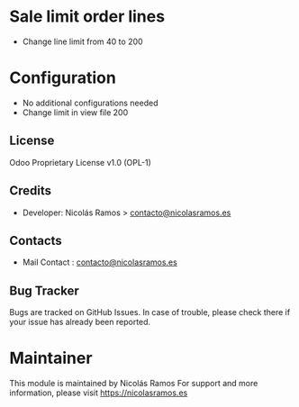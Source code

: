 # Sale limit order lines
* Change line limit from 40 to 200

Configuration
=============
* No additional configurations needed
* Change limit in view file <attribute name="limit">200</attribute>

License
-------
Odoo Proprietary License v1.0 (OPL-1)

Credits
-------
* Developer:
    Nicolás Ramos > contacto@nicolasramos.es
    
Contacts
--------
* Mail Contact : contacto@nicolasramos.es

Bug Tracker
-----------
Bugs are tracked on GitHub Issues. In case of trouble, please check there if your issue has already been reported.

Maintainer
==========
This module is maintained by Nicolás Ramos
For support and more information, please visit https://nicolasramos.es

